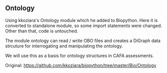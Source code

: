 ## Ontology

Using kkoziara's Ontology module which he added to Biopython.
Here it is converted to standalone module, so some import statements were changed. Other than that, code is untouched.

The module ontology can read / write OBO files and creates a DiGraph data strcuture for interrogating and manipulating the ontology.

We will use this as a basis for ontology structures in CAFA assessments.

Original:
https://github.com/kkoziara/biopython/tree/master/Bio/Ontology
